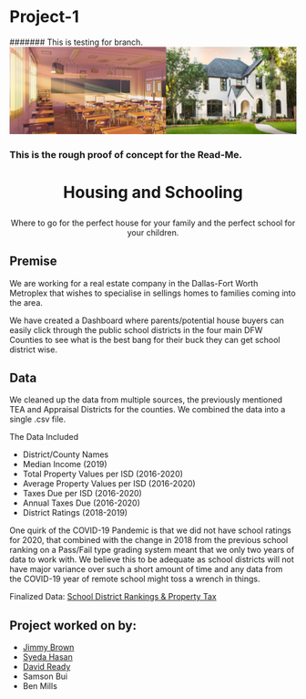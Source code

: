# Project-1

####### This is testing for branch.
![SchoolHome](SchoolandHome.png)


### This is the rough proof of concept for the Read-Me. 

# <p align="center"> Housing and Schooling </p>
  <p align="center"> Where to go for the perfect house for your family and the perfect school for your children. </p>

## Premise
We are working for a real estate company in the Dallas-Fort Worth Metroplex that wishes to specialise in sellings homes to families coming into the area. 

We have created  a Dashboard where parents/potential house buyers can easily click through the public school districts in the four main DFW Counties to see what is the best bang for their buck they can get school district wise. 

## Data

We cleaned up the data from multiple sources, the previously mentioned TEA and Appraisal Districts for the counties. We combined the data into a single .csv file.

The Data Included
* District/County Names
* Median Income (2019)
* Total Property Values per ISD (2016-2020)
* Average Property Values per ISD (2016-2020)
* Taxes Due per ISD (2016-2020)
* Annual Taxes Due (2016-2020)
* District Ratings (2018-2019)

One quirk of the COVID-19 Pandemic is that we did not have school ratings for 2020, that combined with the change in 2018 from the previous school ranking on a Pass/Fail type grading system meant that we only two years of data to work with. We believe this to be adequate as school districts will not have major variance over such a short amount of time and any data from the COVID-19 year of remote school might toss a wrench in things.    

Finalized Data: [School District Rankings & Property Tax](DFW_RE.csv)

##

## Project worked on by: 
* [Jimmy Brown](https://github.com/jbrown2155)
* [Syeda Hasan](https://github.com/rimpi1612) 
* [David Ready](https://github.com/CrusadingGroundhog)
* Samson Bui 
* Ben Mills
